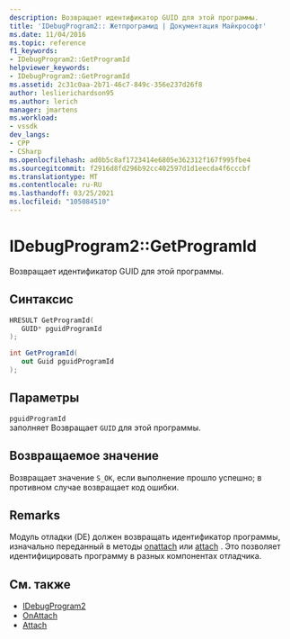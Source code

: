 ```yaml
---
description: Возвращает идентификатор GUID для этой программы.
title: 'IDebugProgram2:: Жетпрограмид | Документация Майкрософт'
ms.date: 11/04/2016
ms.topic: reference
f1_keywords:
- IDebugProgram2::GetProgramId
helpviewer_keywords:
- IDebugProgram2::GetProgramId
ms.assetid: 2c31c0aa-2b71-46c7-849c-356e237d26f8
author: leslierichardson95
ms.author: lerich
manager: jmartens
ms.workload:
- vssdk
dev_langs:
- CPP
- CSharp
ms.openlocfilehash: ad0b5c8af1723414e6805e362312f167f995fbe4
ms.sourcegitcommit: f2916d8fd296b92cc402597d1d1eecda4f6cccbf
ms.translationtype: MT
ms.contentlocale: ru-RU
ms.lasthandoff: 03/25/2021
ms.locfileid: "105084510"
---
```

# <a name="idebugprogram2getprogramid"></a>IDebugProgram2::GetProgramId
Возвращает идентификатор GUID для этой программы.

## <a name="syntax"></a>Синтаксис

```cpp
HRESULT GetProgramId( 
   GUID* pguidProgramId
);
```

```csharp
int GetProgramId( 
   out Guid pguidProgramId
);
```

## <a name="parameters"></a>Параметры
`pguidProgramId`\
заполняет Возвращает `GUID` для этой программы.

## <a name="return-value"></a>Возвращаемое значение
 Возвращает значение `S_OK`, если выполнение прошло успешно; в противном случае возвращает код ошибки.

## <a name="remarks"></a>Remarks
 Модуль отладки (DE) должен возвращать идентификатор программы, изначально переданный в методы [onattach](../../../extensibility/debugger/reference/idebugprogramnodeattach2-onattach.md) или [attach](../../../extensibility/debugger/reference/idebugengine2-attach.md) . Это позволяет идентифицировать программу в разных компонентах отладчика.

## <a name="see-also"></a>См. также
- [IDebugProgram2](../../../extensibility/debugger/reference/idebugprogram2.md)
- [OnAttach](../../../extensibility/debugger/reference/idebugprogramnodeattach2-onattach.md)
- [Attach](../../../extensibility/debugger/reference/idebugengine2-attach.md)
